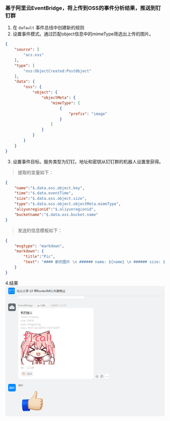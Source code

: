 ### 基于阿里云EventBridge，将上传到OSS的事件分析结果，推送到钉钉群
1. 在 `dafault` 事件总线中创建新的规则
2. 设置事件模式。通过匹配object信息中的mimeType筛选出上传的图片。
```json
{
    "source": [
        "acs.oss"
    ],
    "type": [
        "oss:ObjectCreated:PostObject"
    ],
    "data": {
        "oss": {
            "object": {
                "objectMeta": {
                    "mimeType": [
                        {
                            "prefix": "image"
                        }
                    ]
                }
            }
        }
    }
}
```
3. 设置事件目标。服务类型为钉钉。地址和密钥从钉钉群的机器人设置里获得。
>提取的变量如下：
```json
{
    "name":"$.data.oss.object.key",
  	"time":"$.data.eventTime",
    "size":"$.data.oss.object.size",
    "type":"$.data.oss.object.objectMeta.mimeType",
    "aliyunregionid":"$.aliyunregionid",
    "bucketname":"$.data.oss.bucket.name"
}
```
>发送的信息模板如下：
```json
{
    "msgtype": "markdown",
    "markdown": {
        "title":"Pic",
        "text": "#### 新的图片 \n ###### name: ${name} \n ###### size: ${size} \n ###### type: ${type} \n ###### time: ${time} \n  ![](https://${bucketname}.oss-${aliyunregionid}.aliyuncs.com/${name}) \n ###### BY：王昊然 "
    }
}
```
4.结果
![](pic01.png)